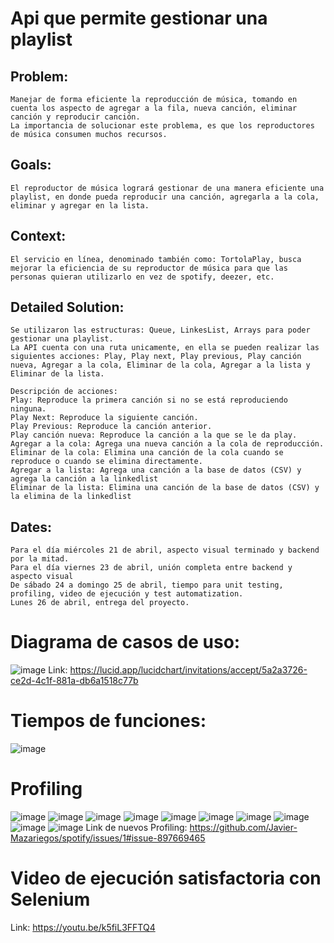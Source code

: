 # Api que permite gestionar una playlist

 ## Problem:
    Manejar de forma eficiente la reproducción de música, tomando en cuenta los aspecto de agregar a la fila, nueva canción, eliminar canción y reproducir canción.
    La importancia de solucionar este problema, es que los reproductores de música consumen muchos recursos. 
  ## Goals:
    El reproductor de música logrará gestionar de una manera eficiente una playlist, en donde pueda reproducir una canción, agregarla a la cola, eliminar y agregar en la lista.
  ## Context:
    El servicio en línea, denominado también como: TortolaPlay, busca mejorar la eficiencia de su reproductor de música para que las personas quieran utilizarlo en vez de spotify, deezer, etc. 
  ## Detailed Solution:
    Se utilizaron las estructuras: Queue, LinkesList, Arrays para poder gestionar una playlist. 
    La API cuenta con una ruta unicamente, en ella se pueden realizar las siguientes acciones: Play, Play next, Play previous, Play canción nueva, Agregar a la cola, Eliminar de la cola, Agregar a la lista y Eliminar de la lista. 
     
    Descripción de acciones:
    Play: Reproduce la primera canción si no se está reproduciendo ninguna.
    Play Next: Reproduce la siguiente canción.
    Play Previous: Reproduce la canción anterior.
    Play canción nueva: Reproduce la canción a la que se le da play.
    Agregar a la cola: Agrega una nueva canción a la cola de reproducción.
    Eliminar de la cola: Elimina una canción de la cola cuando se reproduce o cuando se elimina directamente. 
    Agregar a la lista: Agrega una canción a la base de datos (CSV) y agrega la canción a la linkedlist
    Eliminar de la lista: Elimina una canción de la base de datos (CSV) y la elimina de la linkedlist
  ## Dates:
    Para el día miércoles 21 de abril, aspecto visual terminado y backend por la mitad. 
    Para el día viernes 23 de abril, unión completa entre backend y aspecto visual
    De sábado 24 a domingo 25 de abril, tiempo para unit testing, profiling, video de ejecución y test automatization. 
    Lunes 26 de abril, entrega del proyecto.  
# Diagrama de casos de uso:
   ![image](https://user-images.githubusercontent.com/61554803/116135618-9167d500-a68e-11eb-8512-a4ad795f65eb.png)
   Link: https://lucid.app/lucidchart/invitations/accept/5a2a3726-ce2d-4c1f-881a-db6a1518c77b
# Tiempos de funciones:
   ![image](https://user-images.githubusercontent.com/61555440/116156137-54a8d780-a6a8-11eb-895b-1e907b14d839.png)
# Profiling
   ![image](https://user-images.githubusercontent.com/61555440/116157042-88d0c800-a6a9-11eb-9d05-1b1984098c68.png)
   ![image](https://user-images.githubusercontent.com/61555440/116157065-938b5d00-a6a9-11eb-9f90-b6f4ac298fff.png)
   ![image](https://user-images.githubusercontent.com/61555440/116157121-a4d46980-a6a9-11eb-911a-c71f8665eeab.png)
   ![image](https://user-images.githubusercontent.com/61555440/116157230-d9482580-a6a9-11eb-89f1-2483f6420946.png)
   ![image](https://user-images.githubusercontent.com/61555440/116157283-eebd4f80-a6a9-11eb-8bd6-13a72f576ca7.png)
   ![image](https://user-images.githubusercontent.com/61555440/116157398-25936580-a6aa-11eb-97de-6037da67a420.png)
   ![image](https://user-images.githubusercontent.com/61555440/116157411-2cba7380-a6aa-11eb-93f2-de27b5892a46.png)
   ![image](https://user-images.githubusercontent.com/61555440/116157430-32b05480-a6aa-11eb-8026-5ee4de85da91.png)
   ![image](https://user-images.githubusercontent.com/61555440/116157529-5e333f00-a6aa-11eb-8df5-6609dbfe8411.png)
   ![image](https://user-images.githubusercontent.com/61555440/116157630-8cb11a00-a6aa-11eb-8d1e-12a34f4cea85.png)
   Link de nuevos Profiling: https://github.com/Javier-Mazariegos/spotify/issues/1#issue-897669465
# Video de ejecución satisfactoria con Selenium
   Link: https://youtu.be/k5fiL3FFTQ4
    
